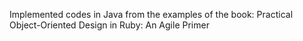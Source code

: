 Implemented codes in Java from the examples of the book: Practical Object-Oriented Design in Ruby: An Agile Primer
